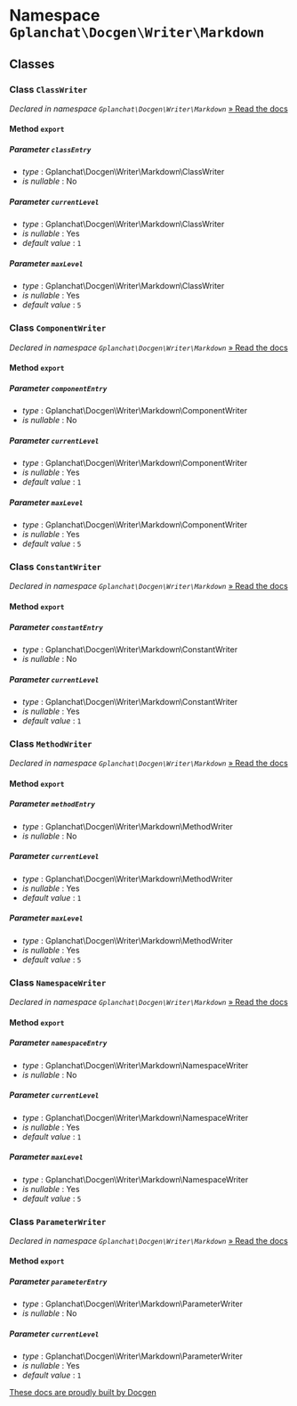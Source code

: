 Namespace `Gplanchat\Docgen\Writer\Markdown`
==========



## Classes

### Class `ClassWriter`

_Declared in namespace `Gplanchat\Docgen\Writer\Markdown`_ [» Read the docs](Gplanchat-Docgen-Writer-Markdown.md#class-classwriter)



#### Method `export`



##### Parameter `classEntry`


* *type* : Gplanchat\Docgen\Writer\Markdown\ClassWriter
* *is nullable* : No


##### Parameter `currentLevel`


* *type* : Gplanchat\Docgen\Writer\Markdown\ClassWriter
* *is nullable* : Yes
* *default value* : `1`


##### Parameter `maxLevel`


* *type* : Gplanchat\Docgen\Writer\Markdown\ClassWriter
* *is nullable* : Yes
* *default value* : `5`




### Class `ComponentWriter`

_Declared in namespace `Gplanchat\Docgen\Writer\Markdown`_ [» Read the docs](Gplanchat-Docgen-Writer-Markdown.md#class-componentwriter)



#### Method `export`



##### Parameter `componentEntry`


* *type* : Gplanchat\Docgen\Writer\Markdown\ComponentWriter
* *is nullable* : No


##### Parameter `currentLevel`


* *type* : Gplanchat\Docgen\Writer\Markdown\ComponentWriter
* *is nullable* : Yes
* *default value* : `1`


##### Parameter `maxLevel`


* *type* : Gplanchat\Docgen\Writer\Markdown\ComponentWriter
* *is nullable* : Yes
* *default value* : `5`




### Class `ConstantWriter`

_Declared in namespace `Gplanchat\Docgen\Writer\Markdown`_ [» Read the docs](Gplanchat-Docgen-Writer-Markdown.md#class-constantwriter)



#### Method `export`



##### Parameter `constantEntry`


* *type* : Gplanchat\Docgen\Writer\Markdown\ConstantWriter
* *is nullable* : No


##### Parameter `currentLevel`


* *type* : Gplanchat\Docgen\Writer\Markdown\ConstantWriter
* *is nullable* : Yes
* *default value* : `1`




### Class `MethodWriter`

_Declared in namespace `Gplanchat\Docgen\Writer\Markdown`_ [» Read the docs](Gplanchat-Docgen-Writer-Markdown.md#class-methodwriter)



#### Method `export`



##### Parameter `methodEntry`


* *type* : Gplanchat\Docgen\Writer\Markdown\MethodWriter
* *is nullable* : No


##### Parameter `currentLevel`


* *type* : Gplanchat\Docgen\Writer\Markdown\MethodWriter
* *is nullable* : Yes
* *default value* : `1`


##### Parameter `maxLevel`


* *type* : Gplanchat\Docgen\Writer\Markdown\MethodWriter
* *is nullable* : Yes
* *default value* : `5`




### Class `NamespaceWriter`

_Declared in namespace `Gplanchat\Docgen\Writer\Markdown`_ [» Read the docs](Gplanchat-Docgen-Writer-Markdown.md#class-namespacewriter)



#### Method `export`



##### Parameter `namespaceEntry`


* *type* : Gplanchat\Docgen\Writer\Markdown\NamespaceWriter
* *is nullable* : No


##### Parameter `currentLevel`


* *type* : Gplanchat\Docgen\Writer\Markdown\NamespaceWriter
* *is nullable* : Yes
* *default value* : `1`


##### Parameter `maxLevel`


* *type* : Gplanchat\Docgen\Writer\Markdown\NamespaceWriter
* *is nullable* : Yes
* *default value* : `5`




### Class `ParameterWriter`

_Declared in namespace `Gplanchat\Docgen\Writer\Markdown`_ [» Read the docs](Gplanchat-Docgen-Writer-Markdown.md#class-parameterwriter)



#### Method `export`



##### Parameter `parameterEntry`


* *type* : Gplanchat\Docgen\Writer\Markdown\ParameterWriter
* *is nullable* : No


##### Parameter `currentLevel`


* *type* : Gplanchat\Docgen\Writer\Markdown\ParameterWriter
* *is nullable* : Yes
* *default value* : `1`






[These docs are proudly built by Docgen](https://github.com/gplanchat/php-docgen)